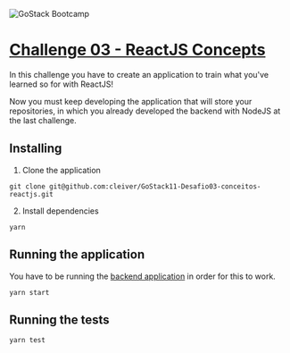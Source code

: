 ![GoStack Bootcamp](https://storage.googleapis.com/golden-wind/bootcamp-gostack/header-desafios.png "GoStack Bootcamp")

# [Challenge 03 - ReactJS Concepts](https://github.com/Rocketseat/bootcamp-gostack-desafios/tree/master/desafio-conceitos-reactjs)

In this challenge you have to create an application to train what you've learned so for with ReactJS!

Now you must keep developing the application that will store your repositories, in which you already developed the backend with NodeJS at the last challenge.

## Installing
1. Clone the application

```
git clone git@github.com:cleiver/GoStack11-Desafio03-conceitos-reactjs.git
```

2. Install dependencies

```
yarn
```

## Running the application

You have to be running the [backend application](https://github.com/cleiver/GoStack11-Desafio02-conceitos-nodejs) in order for this to work.

```
yarn start
```

## Running the tests

```
yarn test
```